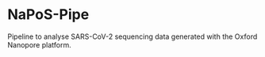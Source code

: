 # NaPoS-Pipe
Pipeline to analyse SARS-CoV-2 sequencing data generated with the Oxford Nanopore platform.
